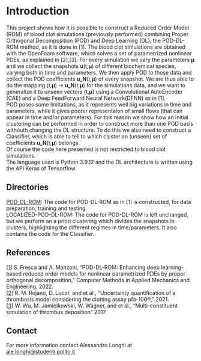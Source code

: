 # Introduction
This project shows how it is possible to construct a Reduced Order Model (ROM) of blood clot simulations (previously performed) combining Proper Orthogonal Decomposition (POD) and Deep Learning (DL), the POD-DL-ROM method, as it is done in [1]. The blood clot simulations are obtained with the OpenFoam software, which solves a set of parametrized nonlinear PDEs, as explained in [2],[3]. For every simulation we vary the parameters **μ** and we collect the snapshots **u**(t,**μ**) of different biochemical species, varying both in time and parameters. We then apply POD to those data and collect the POD coefficients **u_N**(t,**μ**) of every snapshot. We are thus able to do the mapping (t,**μ**) -> **u_N**(t,**μ**) for the simulations data, and we want to generalize it to unseen vectors (t,**μ**) using a Convolutional AutoEncoder (CAE) and a Deep FeedForward Neural Network(DFNN) as in [1].  
POD poses some limitations, as it represents well big variations in time and parameters, while it gives poorer representaion of small flows (that can appear in time and/or parameters). For this reason we show how an initial clustering can be performed in order to construct more than one POD basis withouth changing the DL structure. To do this we also need to construct a Classifier, which is able to tell to which cluster an (unseen) set of coefficients **u_N**(t,**μ**) belongs.  
Of course the code here presented is not restricted to blood clot simulations.  
The language used is Python 3.9.12 and the DL architecture is written using the API Keras of Tensorflow.

## Directories
[POD-DL-ROM](https://github.com/Aleartulon/rom4clot/tree/main/POD-DL-ROM%20): The code for POD-DL-ROM as in [1] is constructed, for data preparation, training and testing.  
LOCALIZED-POD-DL-ROM: The code for POD-DL-ROM is left unchanged, but we perform an a priori clustering which divides the snapshots in clusters, highlighting the different regimes in time/parameters. It also contains the code for the Classifier.

## References
[[1](https://www.sciencedirect.com/science/article/pii/S0045782521005120)] S. Fresca and A. Manzoni, “POD-DL-ROM: Enhancing deep learning-based reduced order models for nonlinear parametrized PDEs by proper orthogonal decomposition,” Computer Methods in Applied Mechanics and Engineering, 2022.  
[[2](https://hal.archives-ouvertes.fr/hal-03445613/)] R. M. Rojano, D. Lucor, and et al., “Uncertainty quantification of a thrombosis model considering the clotting assay pfa-100®,” 2021.  
[[3](https://www.nature.com/articles/srep42720)] W. Wu, M. Jamiolkowski, W. Wagner, and et al., “Multi-constituent simulation of thrombus deposition” 2017.
## Contact
For more information contact Alessandro Longhi at ale.longhi@studenti.polito.it

